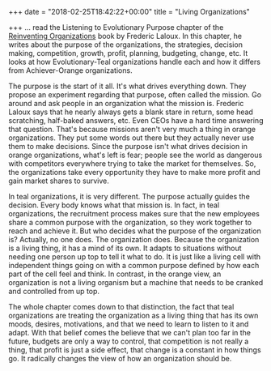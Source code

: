 +++
date = "2018-02-25T18:42:22+00:00"
title = "Living Organizations"

+++
... read the Listening to Evolutionary Purpose chapter of the [Reinventing Organizations](https://www.amazon.com/Reinventing-Organizations-Frederic-Laloux/dp/2960133501/ref=as_sl_pc_tf_til?tag=grochat-20&linkCode=w00&linkId=16863a1649df82b5cc3f9efbc9aa1103&creativeASIN=2960133501) book by Frederic Laloux. In this chapter, he writes about the purpose of the organizations, the strategies, decision making, competition, growth, profit, planning, budgeting, change, etc. It looks at how Evolutionary-Teal organizations handle each and how it differs from Achiever-Orange organizations.

The purpose is the start of it all. It's what drives everything down. They propose an experiment regarding that purpose, often called the mission. Go around and ask people in an organization what the mission is. Frederic Laloux says that he nearly always gets a blank stare in return, some head scratching, half-baked answers, etc. Even CEOs have a hard time answering that question. That's because missions aren't very much a thing in orange organizations. They put some words out there but they actually never use them to make decisions. Since the purpose isn't what drives decision in orange organizations, what's left is fear; people see the world as dangerous with competitors everywhere trying to take the market for themselves. So, the organizations take every opportunity they have to make more profit and gain market shares to survive.

In teal organizations, it is very different. The purpose actually guides the decision. Every body knows what that mission is. In fact, in teal organizations, the recruitment process makes sure that the new employees share a common purpose with the organization, so they work together to reach and achieve it. But who decides what the purpose of the organization is? Actually, no one does. The organization does. Because the organization is a living thing, it has a mind of its own. It adapts to situations without needing one person up top to tell it what to do. It is just like a living cell with independent things going on with a common purpose defined by how each part of the cell feel and think. In contrast, in the orange view, an organization is not a living organism but a machine that needs to be cranked and controlled from up top.

The whole chapter comes down to that distinction, the fact that teal organizations are treating the organization as a living thing that has its own moods, desires, motivations, and that we need to learn to listen to it and adapt. With that belief comes the believe that we can't plan too far in the future, budgets are only a way to control, that competition is not really a thing, that profit is just a side effect, that change is a constant in how things go. It radically changes the view of how an organization should be.
